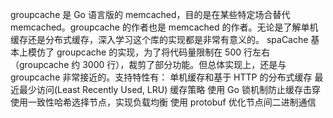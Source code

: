  groupcache 是 Go 语言版的 memcached，目的是在某些特定场合替代 memcached。groupcache 的作者也是 memcached 的作者。无论是了解单机缓存还是分布式缓存，深入学习这个库的实现都是非常有意义的。
spaCache 基本上模仿了 groupcache 的实现，为了将代码量限制在 500 行左右（groupcache 约 3000 行），裁剪了部分功能。但总体实现上，还是与 groupcache 非常接近的。支持特性有：
单机缓存和基于 HTTP 的分布式缓存
最近最少访问(Least Recently Used, LRU) 缓存策略
使用 Go 锁机制防止缓存击穿
使用一致性哈希选择节点，实现负载均衡
使用 protobuf 优化节点间二进制通信
